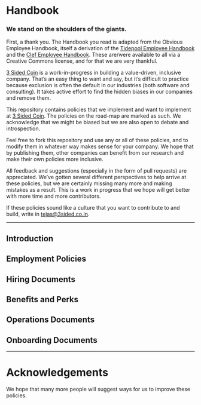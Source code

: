 # Handbook

### We stand on the shoulders of the giants.

First, a thank you. The Handbook you read is adapted from the Obvious Employee Handbook, itself a derivation of the [Tidepool Employee Handbook](https://github.com/tidepool-org/handbook/) and the [Clef Employee Handbook](https://github.com/clef/handbook/). These are/were available to all via a Creative Commons license, and for that we are very thankful.

[3 Sided Coin](http://3sided.co.in) is a work-in-progress in building a value-driven, inclusive company. That’s an easy thing to want and say, but it’s difficult to practice because exclusion is often the default in our industries (both software and consulting). It takes active effort to find the hidden biases in our companies and remove them.

This repository contains policies that we implement and want to implement at [3 Sided Coin](http://3sided.co.in). The policies on the road-map are marked as such. We acknowledge that we might be biased but we are also open to debate and introspection. 

Feel free to fork this repository and use any or all of these policies, and to modify them in whatever way makes sense for your company. We hope that by publishing them, other companies can benefit from our research and make their own policies more inclusive.

All feedback and suggestions (especially in the form of pull requests) are  appreciated. We’ve gotten several different perspectives to help arrive at these policies, but we are certainly missing many more and making mistakes as a result. This is a work in progress that we hope will get better with more time and more contributors.

If these policies sound like a culture that you want to contribute to and build, write in [tejas@3sided.co.in](tejas@3sided.co.in).

***

## Introduction

## Employment Policies

## Hiring Documents

## Benefits and Perks

## Operations Documents

## Onboarding Documents

***

# Acknowledgements

We hope that many more people will suggest ways for us to improve these policies.
